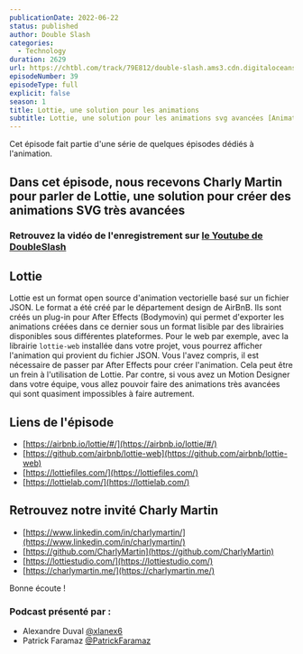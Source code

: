 ```yaml
---
publicationDate: 2022-06-22
status: published
author: Double Slash
categories:
  - Technology
duration: 2629
url: https://chtbl.com/track/79E812/double-slash.ams3.cdn.digitaloceanspaces.com/DS_039_lottie.mp3
episodeNumber: 39
episodeType: full
explicit: false
season: 1
title: Lottie, une solution pour les animations
subtitle: Lottie, une solution pour les animations svg avancées [Animation Serie]
---
```


Cet épisode fait partie d'une série de quelques épisodes dédiés à l'animation.

## Dans cet épisode, nous recevons Charly Martin pour parler de Lottie, une solution pour créer des animations SVG très avancées


### Retrouvez la vidéo de l'enregistrement sur [le Youtube de DoubleSlash](https://youtu.be/p0jcwBJOOpY)

## Lottie

Lottie est un format open source d'animation vectorielle basé sur un fichier JSON.
Le format a été créé par le département design de AirBnB.
Ils sont créés un plug-in pour After Effects (Bodymovin) qui permet d'exporter les animations créées dans ce dernier sous un format lisible par des librairies disponibles sous différentes plateformes.
Pour le web par exemple, avec la librairie ```lottie-web``` installée dans votre projet, vous pourrez afficher l'animation qui provient du fichier JSON.
Vous l'avez compris, il est nécessaire de passer par After Effects pour créer l'animation. Cela peut être un frein à l'utilisation de Lottie.
Par contre, si vous avez un Motion Designer dans votre équipe, vous allez pouvoir faire des animations très avancées qui sont quasiment impossibles à faire autrement.

## Liens de l'épisode

- [https://airbnb.io/lottie/#/](https://airbnb.io/lottie/#/)
- [https://github.com/airbnb/lottie-web](https://github.com/airbnb/lottie-web)
- [https://lottiefiles.com/](https://lottiefiles.com/)
- [https://lottielab.com/](https://lottielab.com/)


## Retrouvez notre invité Charly Martin

- [https://www.linkedin.com/in/charlymartin/](https://www.linkedin.com/in/charlymartin/)
- [https://github.com/CharlyMartin](https://github.com/CharlyMartin)
- [https://lottiestudio.com/](https://lottiestudio.com/)
- [https://charlymartin.me/](https://charlymartin.me/)


Bonne écoute !

### Podcast présenté par :

- Alexandre Duval [@xlanex6](https://twitter.com/xlanex6)
- Patrick Faramaz [@PatrickFaramaz](https://twitter.com/PatrickFaramaz)
